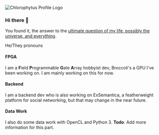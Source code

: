 ![Chlorophytus Profile Logo](https://repository-images.githubusercontent.com/282105782/09d2eb80-cd35-11ea-839a-438171835b10)

### Hi there 👋

You found it, the answer to the [ultimate question of my life, possibly the universe, and everything](https://en.wikipedia.org/wiki/Answer_to_the_Ultimate_Question_of_Life,_the_Universe,_and_Everything).

He/They pronouns

#### FPGA

I am a **F**ield **P**rogrammable **G**ate **A**rray hobbyist dev, Broccoli's a GPU I've been working on. I am mainly working on this for now.

#### Backend

I am a backend dev who is also working on ExSemantica, a featherweight platform for social networking, but that may change in the near future.

#### Data Work

I also do some data work with OpenCL and Python 3. **Todo**: Add more information for this part.
<!--
**Chlorophytus/Chlorophytus** is a ✨ _special_ ✨ repository because its `README.md` (this file) appears on your GitHub profile.

Here are some ideas to get you started:

- 🔭 I’m currently working on ...
- 🌱 I’m currently learning ...
- 👯 I’m looking to collaborate on ...
- 🤔 I’m looking for help with ...
- 💬 Ask me about ...
- 📫 How to reach me: ...
- 😄 Pronouns: ...
- ⚡ Fun fact: ...
-->
